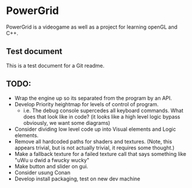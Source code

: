 # PowerGrid 

PowerGrid is a videogame as well as a project for learning openGL and C++.

## Test document

This is a test document for a Git readme.

## TODO:
* Wrap the engine up so its separated from the program by an API.
* Develop Priority heightmap for levels of control of program.
    * i.e. The debug console supercedes all keyboard commands. What does that look like in code? (it looks like a high level logic bypass obviously, we want some diagrams)
* Consider dividing low level code up into Visual elements and Logic elements.
* Remove all hardcoded paths for shaders and textures. (Note, this appears trivial, but is not actually trivial, it requires some thought.)
* Make a fallback texture for a failed texture call that says something like "uWu u dwid a fwucky wucky"
* Make button and slider on gui.
* Consider usung Conan
* Develop install packaging, test on new dev machine